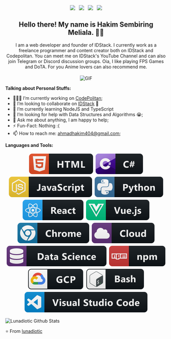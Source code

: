 <p align='center'>
<a href="https://dev.to/lunadiotic"><img height="30" src="https://img.icons8.com/windows/32/000000/dev.png"/></a>&nbsp;&nbsp;
<a href="https://twitter.com/lionaitc_"><img height="30" src="https://img.icons8.com/ios-glyphs/30/000000/twitter--v1.png"/></a>&nbsp;&nbsp;
<a href="https://instagram.com/lionatic"><img height="30" src="https://img.icons8.com/material-outlined/24/000000/instagram-new--v1.png"/></a>&nbsp;&nbsp;
<a href="https://www.linkedin.com/in/hakimsembiring/"><img height="30" src="https://img.icons8.com/material-outlined/24/000000/linkedin.png"/></a>
</p>

<h2 align="center">Hello there! My name is Hakim Sembiring Meliala. 👋🤓</h2>
<p align="center">I am a web developer and founder of IDStack. I currently work as a freelance programmer and content creator both on IDStack and Codepolitan.
You can meet me on IDStack's YouTube Channel and can also join Telegram or Discord discussion groups.
Oia, I like playing FPS Games and DoTA. For you Anime lovers can also recommend me.</p>

<p align="center">
<img align="middle" alt="GIF" src="https://media.giphy.com/media/836HiJc7pgzy8iNXCn/giphy.gif" />
</p>


**Talking about Personal Stuffs:**

- 👨🏽‍💻 I’m currently working on [CodePolitan](https://codepolitan.com);
- 👯 I’m looking to collaborate on [IDStack](https://github.com/idstck) 🤝
- 🌱 I’m currently learning NodeJS and TypeScript
- 🤔 I’m looking for help with Data Structures and Algorithms 😭;
- 💬 Ask me about anything, I am happy to help;
- ⚡️ Fun-Fact: Nothing :(
- 📫 How to reach me: ahmadhakim404@gmail.com;

**Languages and Tools:**  

<p align="center">
 <img src="https://raw.githubusercontent.com/8bithemant/8bithemant/master/svg/dev/languages/html.svg" alt="Twitter" style="vertical-align:top; margin:4px"><img src="https://raw.githubusercontent.com/8bithemant/8bithemant/master/svg/dev/languages/csharp.svg"alt="Twitter" style="vertical-align:top; margin:4px"><img src="https://raw.githubusercontent.com/8bithemant/8bithemant/master/svg/dev/languages/js.svg" alt="Twitter" style="vertical-align:top; margin:4px"><img src="https://raw.githubusercontent.com/8bithemant/8bithemant/master/svg/dev/languages/python.svg" alt="Twitter" style="vertical-align:top; margin:4px"><img src="https://raw.githubusercontent.com/8bithemant/8bithemant/master/svg/dev/frameworks/react.svg" alt="Twitter" style="vertical-align:top; margin:4px"><img src="https://raw.githubusercontent.com/8bithemant/8bithemant/master/svg/dev/frameworks/vue.svg" alt="Twitter" style="vertical-align:top; margin:4px"><img src="https://raw.githubusercontent.com/8bithemant/8bithemant/master/svg/dev/misc/chrome.svg" alt="Twitter" style="vertical-align:top; margin:4px"><img src="https://raw.githubusercontent.com/8bithemant/8bithemant/master/svg/dev/misc/cloud.svg" alt="Twitter" style="vertical-align:top; margin:4px"><img src="https://raw.githubusercontent.com/8bithemant/8bithemant/master/svg/dev/misc/datascience.svg" alt="Twitter" style="vertical-align:top; margin:4px"><img src="https://raw.githubusercontent.com/8bithemant/8bithemant/master/svg/dev/services/npm.svg" alt="Twitter" style="vertical-align:top; margin:4px"><img src="https://raw.githubusercontent.com/8bithemant/8bithemant/master/svg/dev/services/gcp.svg" alt="Twitter" style="vertical-align:top; margin:4px"><img src="https://raw.githubusercontent.com/8bithemant/8bithemant/master/svg/dev/tools/bash.svg" alt="Twitter" style="vertical-align:top; margin:4px"><img src="https://raw.githubusercontent.com/8bithemant/8bithemant/master/svg/dev/tools/visualstudio_code.svg" alt="Twitter" style="vertical-align:top; margin:4px">

![Lunadiotic Github Stats](https://github-readme-stats.vercel.app/api?username=lunadiotic&show_icons=true&title_color=fff&icon_color=79ff97&text_color=9f9f9f&bg_color=151515)

⭐️ From [lunadiotic](https://github.com/lunadiotic)


